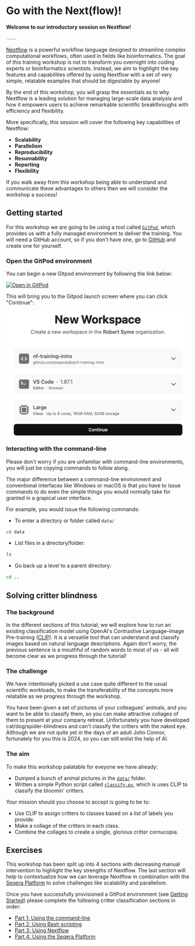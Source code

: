 # Go with the Next(flow)!

**Welcome to our introductory session on Nextflow!**

![metro map](docs/assets/nf-training.svg)

[Nextflow](https://www.nextflow.io/) is a powerful workflow language designed to streamline complex computational workflows, often used in fields like bioinformatics. The goal of this training workshop is not to transform you overnight into coding experts or bioinformatics scientists. Instead, we aim to highlight the key features and capabilities offered by using Nextflow with a set of very simple, relatable examples that should be digestable by anyone!

By the end of this workshop, you will grasp the essentials as to why Nextflow is a leading solution for managing large-scale data analysis and how it empowers users to achieve remarkable scientific breakthroughs with efficiency and flexibility.

More specifically, this session will cover the following key capabilities of Nextflow:

- **Scalability**
- **Parallelism**
- **Reproducibility**
- **Resumability**
- **Reporting**
- **Flexibility**

If you walk away from this workshop being able to understand and communicate these advantages to others then we will consider the workshop a success!

## Getting started

For this workshop we are going to be using a tool called [`GitPod`](https://www.gitpod.io/), which provides us with a fully managed environment to deliver the training. You will need a GitHub account, so if you don't have one, go to [GitHub](https://github.com/) and create one for yourself.

### Open the GitPod environment

You can begin a new Gitpod environment by following the link below:

[![Open in GitPod](https://img.shields.io/badge/Gitpod%20-%20Open%20new%20workspace%20-%20908a85?style=for-the-badge&logo=gitpod)](https://gitpod.io/?workspaceClass=g1-large&editor=code&autostart=false#https://github.com/seqeralabs/nf-training-intro)

This will bring you to the Gitpod launch screen where you can click "Continue":

![Gitpod launch](docs/assets/gitpod-launch.png)


### Interacting with the command-line

Please don't worry if you are unfamiliar with command-line environments, you will just be copying commands to follow along.

The major difference between a command-line environment and conventional interfaces like Windows or macOS is that you have to issue commands to do even the simple things you would normally take for granted in a grapical user interface.

For example, you would issue the following commands:

- To enter a directory or folder called `data/`

```bash
cd data
```

- List files in a directory/folder:

```bash
ls
```

- Go back up a level to a parent directory:

```bash
cd ..
```

## Solving critter blindness

### The background

In the different sections of this tutorial, we will explore how to run an existing classification model using OpenAI's Contrastive Language–Image Pre-training ([CLIP](https://openai.com/research/clip)). It is a versatile tool that can understand and classify images based on natural language descriptions. Again don't worry, the previous sentence is a mouthful of random words to most of us - all will become clear as we progress through the tutorial!

### The challenge

We have intentionally picked a use case quite different to the usual scientific workloads, to make the transferability of the concepts more relatable as we progress through the workshop.

You have been given a set of pictures of your colleagues' animals, and you want to be able to classify them, so you can make attractive collages of them to present at your company retreat. Unfortunately you have developed cat/dog/spider-blindness and can't classify the critters with the naked eye. Although we are not quite yet in the days of an adult John Connor, fortunately for you this is 2024, so you can still enlist the help of AI.

### The aim

To make this workshop palatable for eveyone we have already:

- Dumped a bunch of animal pictures in the [`data/`](./data/) folder.
- Written a simple Python script called [`classify.py`](./bin/classify.py), which is uses CLIP to classify the bloomin' critters.

Your mission should you choose to accept is going to be to:

- Use CLIP to assign critters to classes based on a list of labels you provide.
- Make a collage of the critters in each class.
- Combine the collages to create a single, glorious critter cornucopia.

## Exercises

This workshop has been split up into 4 sections with decreasing manual intervention to highlight the key strengths of Nextflow. The last section will help to contextualize how we can leverage Nextflow in combination with the [Seqera Platform](https://seqera.io/) to solve challenges like scalability and parallelism.

Once you have successfully provisioned a GitPod environment (see [Getting Started](#getting-started)) please complete the following critter classification sections in order:

- [Part 1: Using the command-line](docs/part1-cli.md)
- [Part 2: Using Bash scripting](docs/part2-bash.md)
- [Part 3: Using Nextflow](docs/part3-nextflow.md)
- [Part 4: Using the Seqera Platform](docs/part4-platform.md)
